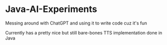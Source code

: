 # Java-AI-Experiments
Messing around with ChatGPT and using it to write code cuz it's fun

Currently has a pretty nice but still bare-bones TTS implementation done in Java

